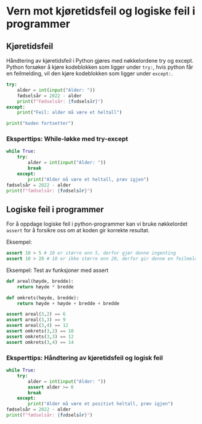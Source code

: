 # Vern mot kjøretidsfeil og logiske feil i programmer

## Kjøretidsfeil

Håndtering av kjøretidsfeil i Python gjøres med nøkkelordene try og except.
Python forsøker å kjøre kodeblokken som ligger under `try:`, hvis python får en feilmelding, vil den kjøre kodeblokken som ligger under `except:`.

```python
try:
    alder = int(input("Alder: "))
    fødselsår = 2022 - alder
    print(f"Fødselsår: {fødselsår}")
except:
    print("Feil: alder må være et heltall")

print("koden fortsetter")
```

### Eksperttips: While-løkke med try-except

```python
while True:
    try:
        alder = int(input("Alder: "))
        break
    except:
        print("Alder må være et heltall, prøv igjen")
fødselsår = 2022 - alder
print(f"fødselsår: {fødselsår}")
```

## Logiske feil i programmer

For å oppdage logiske feil i python-programmer kan vi bruke nøkkelordet `assert` for å forsikre oss om at koden gir korrekte resultat.

Eksempel:

```python
assert 10 > 5 # 10 er større enn 5, derfor gjør denne ingenting
assert 10 > 20 # 10 er ikke større enn 20, derfor gir denne en feilmelding
```

Eksempel: Test av funksjoner med assert

```python
def areal(høyde, bredde):
    return høyde * bredde

def omkrets(høyde, bredde):
    return høyde + høyde + bredde + bredde

assert areal(3,2) == 6
assert areal(3,3) == 9
assert areal(3,4) == 12
assert omkrets(3,2) == 10
assert omkrets(3,3) == 12
assert omkrets(3,4) == 14
```

### Eksperttips: Håndtering av kjøretidsfeil og logisk feil

```python
while True:
    try:
        alder = int(input("Alder: "))
        assert alder >= 0
        break
    except:
        print("Alder må være et positivt heltall, prøv igjen")
fødselsår = 2022 - alder
print(f"fødselsår: {fødselsår}")
```
